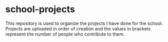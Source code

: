 # school-projects
This repository is used to organize the projects I have done for the school. 
<br>Projects are uploaded in order of creation and the values in brackets represent the number of people who contribute to them.
